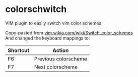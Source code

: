 # colorschwitch
VIM plugin to easily switch vim color schemes

Copy-pasted from [vim.wikia.com/wiki/Switch_color_schemes](http://vim.wikia.com/wiki/Switch_color_schemes)  
And changed the keyboard mappings to:


| Shortcut  | Action |
| --------- | ------ |
| F6  | Previous colorscheme  |
| F7  | Next colorscheme  |

